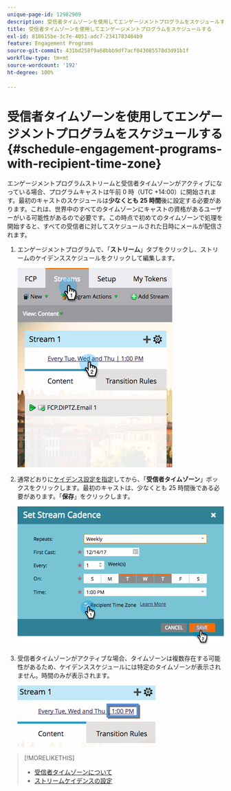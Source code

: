 ```yaml
---
unique-page-id: 12982909
description: 受信者タイムゾーンを使用してエンゲージメントプログラムをスケジュールする - Marketo ドキュメント - 製品ドキュメント
title: 受信者タイムゾーンを使用してエンゲージメントプログラムをスケジュールする
exl-id: 818615be-3c7e-4051-adc7-2341783484b9
feature: Engagement Programs
source-git-commit: 431bd258f9a68bbb9df7acf043085578d3d91b1f
workflow-type: tm+mt
source-wordcount: '192'
ht-degree: 100%

---
```


# 受信者タイムゾーンを使用してエンゲージメントプログラムをスケジュールする {#schedule-engagement-programs-with-recipient-time-zone}

エンゲージメントプログラムストリームと受信者タイムゾーンがアクティブになっている場合、プログラムキャストは午前 0 時（UTC +14:00）に開始されます。最初のキャストのスケジュールは&#x200B;**少なくとも 25 時間**&#x200B;後に設定する必要があります。これは、世界中のすべてのタイムゾーンにキャストの資格があるユーザーがいる可能性があるので必要です。この時点で初めてのタイムゾーンで処理を開始すると、すべての受信者に対してスケジュールされた日時にメールが配信されます。

1. エンゲージメントプログラムで、「**ストリーム**」タブをクリックし、ストリームのケイデンススケジュールをクリックして編集します。

   ![](assets/image2017-12-5-13-3a36-3a21.png)

1. 通常どおりに[ケイデンス設定を指定](/help/marketo/product-docs/email-marketing/drip-nurturing/engagement-program-streams/set-stream-cadence.md)してから、「**受信者タイムゾーン**」ボックスをクリックします。最初のキャストは、少なくとも 25 時間後である必要があります。「**保存**」をクリックします。

   ![](assets/image2017-12-5-13-3a50-3a32.png)

1. 受信者タイムゾーンがアクティブな場合、タイムゾーンは複数存在する可能性があるため、ケイデンススケジュールには特定のタイムゾーンが表示されません。時間のみが表示されます。

   ![](assets/image2017-12-5-13-3a56-3a21.png)

>[!MORELIKETHIS]
>
>* [受信者タイムゾーンについて](/help/marketo/product-docs/email-marketing/email-programs/email-program-actions/scheduling-with-recipient-time-zone/understanding-recipient-time-zone.md)
>* [ストリームケイデンスの設定](/help/marketo/product-docs/email-marketing/drip-nurturing/engagement-program-streams/set-stream-cadence.md)
